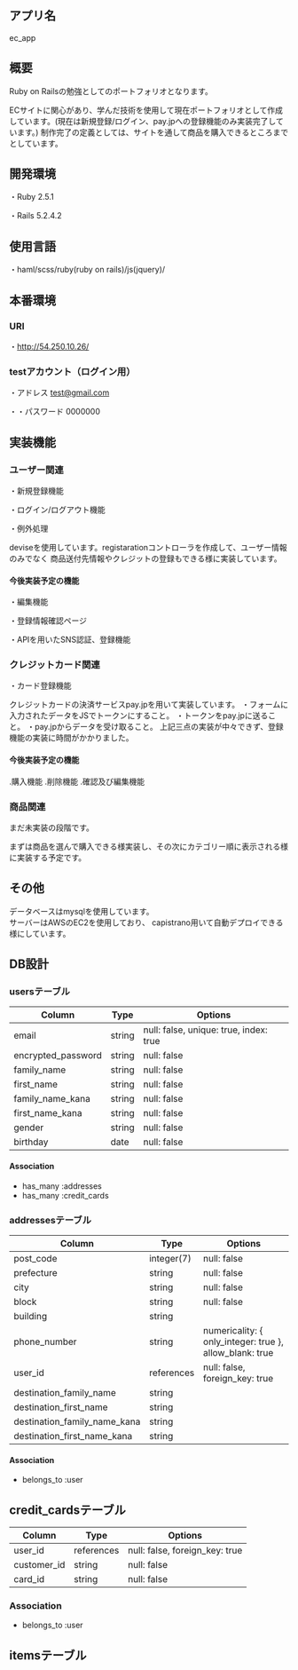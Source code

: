 ## アプリ名
ec_app

## 概要
Ruby on Railsの勉強としてのポートフォリオとなります。

ECサイトに関心があり、学んだ技術を使用して現在ポートフォリオとして作成しています。(現在は新規登録/ログイン、pay.jpへの登録機能のみ実装完了しています。)
制作完了の定義としては、サイトを通して商品を購入できるところまでとしています。
## 開発環境
・Ruby 2.5.1

・Rails 5.2.4.2

## 使用言語
・haml/scss/ruby(ruby on rails)/js(jquery)/

## 本番環境
### URl
・http://54.250.10.26/

### testアカウント（ログイン用）
・アドレス test@gmail.com

・・パスワード 0000000

## 実装機能
### ユーザー関連
・新規登録機能

・ログイン/ログアウト機能

・例外処理

deviseを使用しています。registarationコントローラを作成して、ユーザー情報のみでなく
商品送付先情報やクレジットの登録もできる様に実装しています。

#### 今後実装予定の機能
・編集機能

・登録情報確認ページ

・APIを用いたSNS認証、登録機能

### クレジットカード関連
・カード登録機能

クレジットカードの決済サービスpay.jpを用いて実装しています。
・フォームに入力されたデータをJSでトークンにすること。
・トークンをpay.jpに送ること。
・pay.jpからデータを受け取ること。
上記三点の実装が中々できず、登録機能の実装に時間がかかりました。

 #### 今後実装予定の機能
 .購入機能
 .削除機能
 .確認及び編集機能

### 商品関連

まだ未実装の段階です。

まずは商品を選んで購入できる様実装し、その次にカテゴリー順に表示される様に実装する予定です。

## その他
データベースはmysqlを使用しています。  
サーバーはAWSのEC2を使用しており、
capistrano用いて自動デプロイできる様にしています。

## DB設計
### usersテーブル
|Column|Type|Options|
|------|----|-------|
|email|string|null: false, unique: true, index: true|
|encrypted_password|string|null: false|
|family_name|string|null: false|
|first_name|string|null: false|
|family_name_kana|string|null: false|
|first_name_kana|string|null: false|
|gender|string|null: false|
|birthday|date|null: false|
#### Association
- has_many :addresses
- has_many :credit_cards

### addressesテーブル
|Column|Type|Options|
|------|----|-------|
|post_code|integer(7)|null: false|
|prefecture|string|null: false|
|city|string|null: false|
|block|string|null: false|
|building|string|
|phone_number|string| numericality: { only_integer: true }, allow_blank: true|
|user_id|references|null: false, foreign_key: true|
|destination_family_name|string|
|destination_first_name|string|
|destination_family_name_kana|string|
|destination_first_name_kana|string|
#### Association
- belongs_to :user

## credit_cardsテーブル
|Column|Type|Options|
|------|----|-------|
|user_id|references|null: false, foreign_key: true|
|customer_id|string|null: false|
|card_id|string|null: false|
### Association
- belongs_to :user

## itemsテーブル

